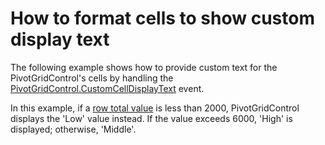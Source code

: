 # How to format cells  to show custom display text


<p>The following example shows how to provide custom text for the PivotGridControl's cells by handling the <a href="https://documentation.devexpress.com/windowsforms/DevExpress.XtraPivotGrid.PivotGridControl.CustomCellDisplayText.event">PivotGridControl.CustomCellDisplayText</a> event.</p>
<p>In this example, if a <a href="https://documentation.devexpress.com/WindowsForms/1691/Controls-and-Libraries/Pivot-Grid/UI-Elements/Totals">row total value</a> is less than 2000, PivotGridControl displays the 'Low' value instead. If the value exceeds 6000, 'High' is displayed; otherwise, 'Middle'.</p>

<br/>


